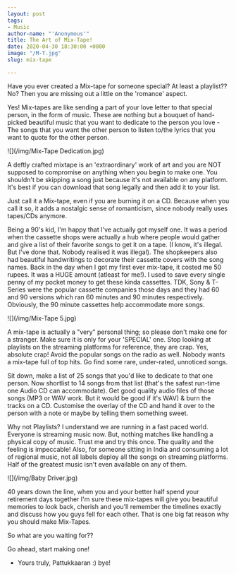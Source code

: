 ```yaml
---
layout: post
tags:
- Music
author-name: "'Anonymous'"
title: The Art of Mix-Tape!
date: 2020-04-30 18:30:00 +0000
image: "/M-T.jpg"
slug: mix-tape

---
```

Have you ever created a Mix-tape for someone special? At least a playlist?? No? Then you are missing out a little on the 'romance' aspect.

Yes! Mix-tapes are like sending a part of your love letter to that special person, in the form of  music. These are nothing but a bouquet of hand-picked beautiful music that you want to dedicate to the person you love - The songs that you want the other person to listen to/the lyrics that you want to quote for the other person.

![](/img/Mix-Tape Dedication.jpg)

A deftly crafted mixtape is an 'extraordinary' work of art and you are NOT supposed to compromise on anything when you begin to make one. You shouldn't be skipping a song just because it's not available on any platform. It's best if you can download that song legally and then add it to your list.

Just call it a Mix-tape, even if you are burning it on a CD. Because when you call it so, it adds a nostalgic sense of romanticism, since nobody really uses tapes/CDs anymore.

Being a 90's kid, I'm happy that I've actually got myself one. It was a period when the cassette shops were actually a hub where people would gather and give a list of their favorite songs to get it on a tape. (I know, it's illegal. But I've done that. Nobody realised it was illegal). The shopkeepers also had beautiful handwritings to decorate their cassette covers with the song names. Back in the day when I got my first ever mix-tape, it costed me 50 rupees. It was a HUGE amount (atleast for me!). I used to save every single penny of my pocket money to get these kinda cassettes. TDK, Sony & T-Series were the popular cassette companies those days and they had 60 and 90 versions which ran 60 minutes and 90 minutes respectively. Obviously, the 90 minute cassettes help accommodate more songs.

![](/img/Mix-Tape 5.jpg)

A mix-tape is actually a "very" personal thing; so please don't make one for a stranger. Make sure it is only for your 'SPECIAL' one. Stop looking at playlists on the streaming platforms for reference, they are crap. Yes, absolute crap! Avoid the popular songs on the radio as well. Nobody wants a mix-tape full of top hits. Go find some rare, under-rated, unnoticed songs.

Sit down, make a list of 25 songs that you'd like to dedicate to that one person. Now shortlist to 14 songs from that list (that's the safest run-time one Audio CD can accommodate). Get good quality audio files of those songs (MP3 or WAV work. But it would be good if it's WAV) & burn the tracks on a CD. Customise the overlay of the CD and hand it over to the person with a note or maybe by telling them something sweet.

Why not Playlists? I understand we are running in a fast paced world. Everyone is streaming music now. But, nothing matches like handling a physical copy of music. Trust me and try this once. The quality and the feeling is impeccable! Also, for someone sitting in India and consuming a lot of regional music, not all labels deploy all the songs on streaming platforms. Half of the greatest music isn't even available on any of them.

![](/img/Baby Driver.jpg)

40 years down the line, when you and your better half spend your retirement days together I'm sure these mix-tapes will give you beautiful memories to look back, cherish and you'll remember the timelines exactly and discuss how you guys fell for each other. That is one big fat reason why you should make Mix-Tapes.

So what are you waiting for??

Go ahead, start making one!

* Yours truly, Pattukkaaran :) bye!